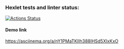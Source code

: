 ### Hexlet tests and linter status:
[![Actions Status](https://github.com/GromoZeus/frontend-project-46/actions/workflows/hexlet-check.yml/badge.svg)](https://github.com/GromoZeus/frontend-project-46/actions)


#### Demo link
https://asciinema.org/a/nY1PMaTKIIh388lHSd5XlxKxO
